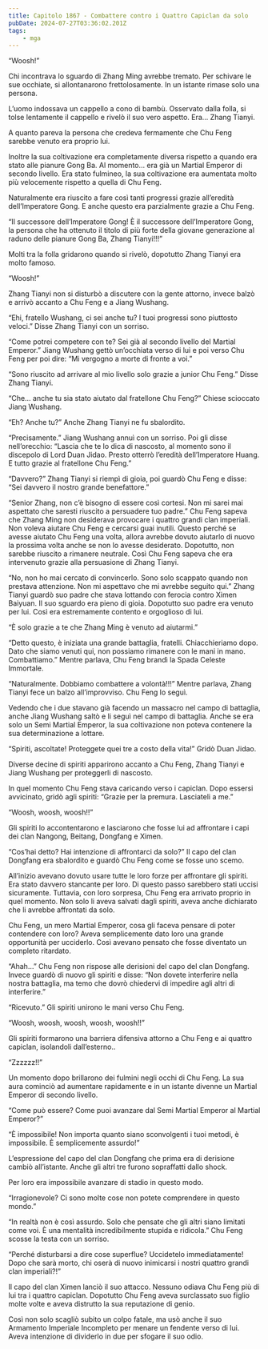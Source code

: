 ```yaml
---
title: Capitolo 1867 - Combattere contro i Quattro Capiclan da solo
pubDate: 2024-07-27T03:36:02.201Z
tags:
    - mga
---
```


“Woosh!”

Chi incontrava lo sguardo di Zhang Ming avrebbe tremato. Per schivare le sue occhiate, si allontanarono frettolosamente. In un istante rimase solo una persona.

L’uomo indossava un cappello a cono di bambù. Osservato dalla folla, si tolse lentamente il cappello e rivelò il suo vero aspetto. Era… Zhang Tianyi.

A quanto pareva la persona che credeva fermamente che Chu Feng sarebbe venuto era proprio lui.

Inoltre la sua coltivazione era completamente diversa rispetto a quando era stato alle pianure Gong Ba. Al momento… era già un Martial Emperor di secondo livello. Era stato fulmineo, la sua coltivazione era aumentata molto più velocemente rispetto a quella di Chu Feng.

Naturalmente era riuscito a fare così tanti progressi grazie all’eredità dell’Imperatore Gong. E anche questo era parzialmente grazie a Chu Feng.

“Il successore dell’Imperatore Gong! È il successore dell’Imperatore Gong, la persona che ha ottenuto il titolo di più forte della giovane generazione al raduno delle pianure Gong Ba, Zhang Tianyi!!!”

Molti tra la folla gridarono quando si rivelò, dopotutto Zhang Tianyi era molto famoso.

“Woosh!”

Zhang Tianyi non si disturbò a discutere con la gente attorno, invece balzò e arrivò accanto a Chu Feng e a Jiang Wushang.

“Ehi, fratello Wushang, ci sei anche tu? I tuoi progressi sono piuttosto veloci.” Disse Zhang Tianyi con un sorriso.

“Come potrei competere con te? Sei già al secondo livello del Martial Emperor.” Jiang Wushang gettò un’occhiata verso di lui e poi verso Chu Feng per poi dire: “Mi vergogno a morte di fronte a voi.”

“Sono riuscito ad arrivare al mio livello solo grazie a junior Chu Feng.” Disse Zhang Tianyi.

“Che… anche tu sia stato aiutato dal fratellone Chu Feng?” Chiese scioccato Jiang Wushang.

“Eh? Anche tu?” Anche Zhang Tianyi ne fu sbalordito.

“Precisamente.” Jiang Wushang annuì con un sorriso. Poi gli disse nell’orecchio: “Lascia che te lo dica di nascosto, al momento sono il discepolo di Lord Duan Jidao. Presto otterrò l’eredità dell’Imperatore Huang. E tutto grazie al fratellone Chu Feng.”

“Davvero?” Zhang Tianyi si riempì di gioia, poi guardò Chu Feng e disse: “Sei davvero il nostro grande benefattore.”

“Senior Zhang, non c’è bisogno di essere così cortesi. Non mi sarei mai aspettato che saresti riuscito a persuadere tuo padre.” Chu Feng sapeva che Zhang Ming non desiderava provocare i quattro grandi clan imperiali. Non voleva aiutare Chu Feng e cercarsi guai inutili. Questo perché se avesse aiutato Chu Feng una volta, allora avrebbe dovuto aiutarlo di nuovo la prossima volta anche se non lo avesse desiderato. Dopotutto, non sarebbe riuscito a rimanere neutrale. Così Chu Feng sapeva che era intervenuto grazie alla persuasione di Zhang Tianyi.

“No, non ho mai cercato di convincerlo. Sono solo scappato quando non prestava attenzione. Non mi aspettavo che mi avrebbe seguito qui.” Zhang Tianyi guardò suo padre che stava lottando con ferocia contro Ximen Baiyuan. Il suo sguardo era pieno di gioia. Dopotutto suo padre era venuto per lui. Così era estremamente contento e orgoglioso di lui.

“È solo grazie a te che Zhang Ming è venuto ad aiutarmi.”

“Detto questo, è iniziata una grande battaglia, fratelli. Chiacchieriamo dopo. Dato che siamo venuti qui, non possiamo rimanere con le mani in mano. Combattiamo.” Mentre parlava, Chu Feng brandì la Spada Celeste Immortale.

“Naturalmente. Dobbiamo combattere a volontà!!!” Mentre parlava, Zhang Tianyi fece un balzo all’improvviso. Chu Feng lo seguì.

Vedendo che i due stavano già facendo un massacro nel campo di battaglia, anche Jiang Wushang saltò e li seguì nel campo di battaglia. Anche se era solo un Semi Martial Emperor, la sua coltivazione non poteva contenere la sua determinazione a lottare.

“Spiriti, ascoltate! Proteggete quei tre a costo della vita!” Gridò Duan Jidao.

Diverse decine di spiriti apparirono accanto a Chu Feng, Zhang Tianyi e Jiang Wushang per proteggerli di nascosto.

In quel momento Chu Feng stava caricando verso i capiclan. Dopo essersi avvicinato, gridò agli spiriti: “Grazie per la premura. Lasciateli a me.”

“Woosh, woosh, woosh!!”

Gli spiriti lo accontentarono e lasciarono che fosse lui ad affrontare i capi dei clan Nangong, Beitang, Dongfang e Ximen.

“Cos’hai detto? Hai intenzione di affrontarci da solo?” Il capo del clan Dongfang era sbalordito e guardò Chu Feng come se fosse uno scemo.

All’inizio avevano dovuto usare tutte le loro forze per affrontare gli spiriti. Era stato davvero stancante per loro. Di questo passo sarebbero stati uccisi sicuramente. Tuttavia, con loro sorpresa, Chu Feng era arrivato proprio in quel momento. Non solo li aveva salvati dagli spiriti, aveva anche dichiarato che li avrebbe affrontati da solo.

Chu Feng, un mero Martial Emperor, cosa gli faceva pensare di poter contendere con loro? Aveva semplicemente dato loro una grande opportunità per ucciderlo. Così avevano pensato che fosse diventato un completo ritardato.

“Ahah…” Chu Feng non rispose alle derisioni del capo del clan Dongfang. Invece guardò di nuovo gli spiriti e disse: “Non dovete interferire nella nostra battaglia, ma temo che dovrò chiedervi di impedire agli altri di interferire.”

“Ricevuto.” Gli spiriti unirono le mani verso Chu Feng.

“Woosh, woosh, woosh, woosh, woosh!!”

Gli spiriti formarono una barriera difensiva attorno a Chu Feng e ai quattro capiclan, isolandoli dall’esterno..

“Zzzzzz!!”

Un momento dopo brillarono dei fulmini negli occhi di Chu Feng. La sua aura cominciò ad aumentare rapidamente e in un istante divenne un Martial Emperor di secondo livello.

“Come può essere? Come puoi avanzare dal Semi Martial Emperor al Martial Emperor?”

“È impossibile! Non importa quanto siano sconvolgenti i tuoi metodi, è impossibile. È semplicemente assurdo!”

L’espressione del capo del clan Dongfang che prima era di derisione cambiò all’istante. Anche gli altri tre furono sopraffatti dallo shock.

Per loro era impossibile avanzare di stadio in questo modo.

“Irragionevole? Ci sono molte cose non potete comprendere in questo mondo.”

“In realtà non è così assurdo. Solo che pensate che gli altri siano limitati come voi. È una mentalità incredibilmente stupida e ridicola.” Chu Feng scosse la testa con un sorriso.

“Perché disturbarsi a dire cose superflue? Uccidetelo immediatamente! Dopo che sarà morto, chi oserà di nuovo inimicarsi i nostri quattro grandi clan imperiali?!”

Il capo del clan Ximen lanciò il suo attacco. Nessuno odiava Chu Feng più di lui tra i quattro capiclan. Dopotutto Chu Feng aveva surclassato suo figlio molte volte e aveva distrutto la sua reputazione di genio.

Così non solo scagliò subito un colpo fatale, ma usò anche il suo Armamento Imperiale Incompleto per menare un fendente verso di lui. Aveva intenzione di dividerlo in due per sfogare il suo odio.



